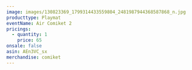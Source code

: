 ```yaml
---
image: images/130823369_1799314433559804_2481987944368587868_n.jpg
producttype: Playmat
eventName: Air Comiket 2
pricings:
  - quantity: 1
    price: 65
onsale: false
asin: AEn3VC_sx
merchandise: comiket
---
```


